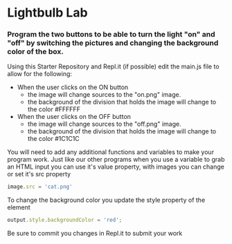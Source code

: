 # Lightbulb Lab

### Program the two buttons to be able to turn the light "on" and "off" by switching the pictures and changing the background color of the box.


Using this Starter Repository and Repl.it (if possible) edit the main.js file to allow for the following:

* When the user clicks on the ON button
  * the image will change sources to the "on.png" image.
  * the background of the division that holds the image will change to the color #FFFFFF
* When the user clicks on the OFF button
  * the image will change sources to the "off.png" image.
  * the background of the division that holds the image will change to the color #1C1C1C

You will need to add any additional functions and variables to make your program work.
Just like our other programs when you use a variable to grab an HTML input you can use it's value property, with images you can change or set it's src property
```javascript
image.src = 'cat.png'
```
To change the background color you update the style property of the element
```javascript
output.style.backgroundColor = 'red';
```
Be sure to commit you changes in Repl.it to submit your work
